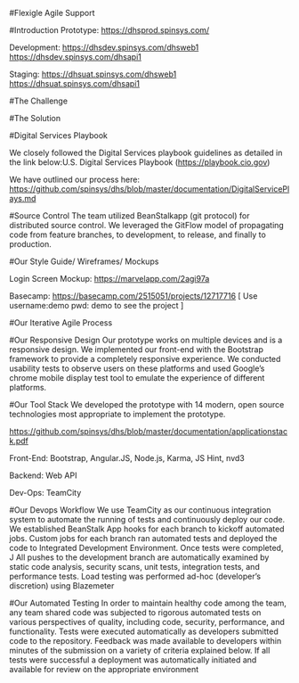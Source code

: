 #Flexigle Agile Support

#Introduction
Prototype: https://dhsprod.spinsys.com/

Development: https://dhsdev.spinsys.com/dhsweb1
             https://dhsdev.spinsys.com/dhsapi1
             
Staging: https://dhsuat.spinsys.com/dhsweb1
             https://dhsuat.spinsys.com/dhsapi1
             
#The Challenge

#The Solution

#Digital Services Playbook

We closely followed the Digital Services playbook guidelines as detailed in the link below:U.S. Digital Services Playbook (https://playbook.cio.gov)

We have outlined our process here:
https://github.com/spinsys/dhs/blob/master/documentation/DigitalServicePlays.md

#Source Control
The team utilized BeanStalkapp (git protocol) for distributed source control. We leveraged the GitFlow model of propagating code from feature branches, to development, to release, and finally to production. 

#Our Style Guide/ Wireframes/ Mockups

Login Screen Mockup:
https://marvelapp.com/2agi97a

Basecamp: https://basecamp.com/2515051/projects/12717716   [ Use username:demo pwd: demo to see the project ]

#Our Iterative Agile Process

#Our Responsive Design
Our prototype works on multiple devices and is a responsive design. We implemented our front-end with the Bootstrap framework to provide a completely responsive experience. We conducted usability tests to observe users on these platforms and used Google’s chrome mobile display test tool to emulate the experience of different platforms.

#Our Tool Stack
We developed the prototype with 14 modern, open source technologies most appropriate to implement the prototype.

https://github.com/spinsys/dhs/blob/master/documentation/applicationstack.pdf

Front-End: Bootstrap, Angular.JS, Node.js, Karma, JS Hint, nvd3

Backend: Web API

Dev-Ops: TeamCity

#Our Devops Workflow
We use TeamCity as our continuous integration system to automate the running of tests and continuously deploy our code. We established BeanStalk App hooks for each branch to kickoff automated jobs. Custom jobs for each branch ran automated tests and deployed the code to Integrated Development Environment. Once tests were completed, J All pushes to the development branch are automatically examined by static code analysis, security scans, unit tests, integration tests, and performance tests. Load testing was performed ad-hoc (developer’s discretion) using Blazemeter


#Our Automated Testing
In order to maintain healthy code among the team, any team shared code was subjected to rigorous automated tests on various perspectives of quality, including code, security, performance, and functionality. Tests were executed automatically as developers submitted code to the repository. Feedback was made available to developers within minutes of the submission on a variety of criteria explained below. If all tests were successful a deployment was automatically initiated and available for review on the appropriate environment
